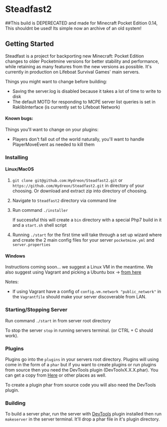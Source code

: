 # Steadfast2

##This build is DEPERECATED and made for Minecraft Pocket Edition 0.14, This shouldnt be used! Its simple now an archive of an old system!

## Getting Started
Steadfast is a project for backporting new Minecraft: Pocket Edition changes to older Pocketmine versions for better stability and performance, while retaining as many features from the new versions as possible. It's currently in production on Lifeboat Survival Games' main servers.

Things you might want to change before building:
  - Saving the server.log is disabled because it takes a lot of time to write to disk
  - The default MOTD for responding to MCPE server list queries is set in RaklibInterface (is currently set to Lifeboat Network)

#### Known bugs:

Things you'll want to change on your plugins:
   - Players don't fall out of the world naturally, you'll want to handle PlayerMoveEvent as needed to kill them
   

### Installing

#### Linux/MacOS
1)  `git clone git@github.com:Hydreon/Steadfast2.git` or `https://github.com/Hydreon/Steadfast2.git` in directory of your choosing. Or download and extract zip into directory of choosing. 

2) Navigate to `Steadfast2` directory via command line

3) Run command `./installer`

    If successful this will create a `bin` directory with a special Php7 build in it and a `start.sh` shell script
    
4) Running `./start` for the first time will take through a set up wizard where and create the 2 main config files for your server `pocketmine.yml` and `server.properties`    

#### Windows
Instructions coming soon... we suggest a Linux VM in the meantime.  We also suggest using Vagrant and picking a Ubuntu box -> [from here](https://atlas.hashicorp.com/boxes/search?utf8=%E2%9C%93&sort=&provider=&q=ubuntu)
    
 Notes: 
        
   - If using Vagrant have a config of `config.vm.network "public_network"` in the `Vagrantfile` should make your server discoverable from LAN. 
    
    
### Starting/Stopping Server
    
   Run command `./start` in from server root directory
    
   To stop the server `stop` in running servers terminal. (or CTRL + C should work).  

### Plugins

   Plugins go into the `plugins` in your servers root directory. Plugins will using come in the form of a `phar` but if you want to create plugins or run plugins from source then you need the DevTools plugin (DevToolvX.X.X.phar). You can get a copy from [Here](http://forums.pocketmine.net/plugins/devtools.515/) or other places as well. 
   
  To create a plugin phar from source code you will also need the DevTools plugin. 

### Building


To build a server phar, run the server with [DevTools](http://forums.pocketmine.net/plugins/devtools.515/) plugin installed then run `makeserver` in the server terminal. It'll drop a phar file in it's plugin directory.
